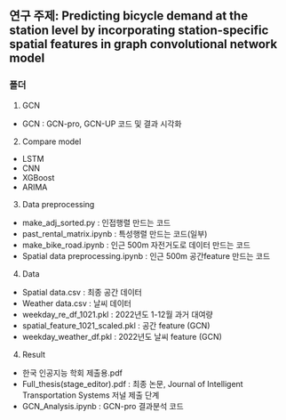 ## 연구 주제: Predicting bicycle demand  at the station level by incorporating station-specific spatial features in graph convolutional network model
### 폴더
1) GCN
- GCN : GCN-pro, GCN-UP 코드 및 결과 시각화

2) Compare model
- LSTM
- CNN
- XGBoost
- ARIMA

3) Data preprocessing
- make_adj_sorted.py : 인접행렬 만드는 코드
- past_rental_matrix.ipynb : 특성행렬 만드는 코드(일부)
- make_bike_road.ipynb : 인근 500m 자전거도로 데이터 만드는 코드
- Spatial data preprocessing.ipynb : 인근 500m 공간feature 만드는 코드

4) Data
- Spatial data.csv : 최종 공간 데이터
- Weather data.csv : 날씨 데이터
- weekday_re_df_1021.pkl : 2022년도 1-12월 과거 대여량
- spatial_feature_1021_scaled.pkl : 공간 feature (GCN)
- weekday_weather_df.pkl : 2022년도 날씨 feature (GCN)

4) Result
- 한국 인공지능 학회 제출용.pdf
- Full_thesis(stage_editor).pdf : 최종 논문, Journal of Intelligent Transportation Systems 저널 제출 단계
- GCN_Analysis.ipynb : GCN-pro 결과분석 코드
